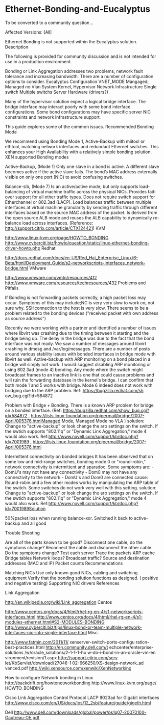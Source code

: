 Ethernet-Bonding-and-Eucalyptus
===============================
To be converted to a community question...

Affected Versions: [All]

Ethernet Bonding is not supported within the Eucalyptus solution. 
Description

The following is provided for community discussion and is not intended for use in a production environment.

Bonding or Link Aggregation addresses two problems, network fault tolerance and increasing bandwidth. There are a number of configuration options to consider.
Eucalyptus Configuration VNET_MODE
   Mangaged, 
   Managed no Vlan
System Kernel, Hypervisor Network Infrastructure
Single switch Multiple switchs
Server Hardware (drivers?)

Many of the hypervisor solution expect a logical bridge interface. The bridge interface may interact poorly with some bond interface configurations. Some bond configurations may have specific server NIC constraints and network infrastructure support.

This guide explores some of the common issues. 
Recommended Bonding Mode

We recommend using Bonding Mode 1, Active-Backup with miitool or ethtool, matching network interfaces and redundant Ethernet switches. This enhances your High Availability with a relatively simple bonding solution.
XEN supported Bonding modes

Active-Backup, (Mode 1) Only one slave in a bond is active. A different slave becomes active if the active slave fails. The bond’s MAC address externally visible on only one port (NIC) to avoid confusing switches.

Balance-slb, (Mode 7) Is an active/active mode, but only supports load-balancing of virtual machine traffic across the physical NICs. Provides fail-over support for all other traffic types. Does not require switch support for Etherchannel or 802.3ad (LACP). Load balances traffic between multiple interfaces at virtual machine granularity by sending traffic through different interfaces based on the source MAC address of the packet. Is derived from the open source ALB mode and reuses the ALB capability to dynamically re-balance load across interfaces. (Reference: http://support.citrix.com/article/CTX124421)
KVM

http://www.linux-kvm.org/page/HOWTO_BONDING http://www.cyberciti.biz/howto/question/static/linux-ethernet-bonding-driver-howto.php
Redhat

http://docs.redhat.com/docs/en-US/Red_Hat_Enterprise_Linux/6-Beta/html/Deployment_Guide/s2-networkscripts-interfaces_network-bridge.html
VMware

http://www.vmware.com/vmtn/resources/412 http://www.vmware.com/resources/techresources/432
Problems and Pitfalls

If Bonding is not forwarding packets correctly, a high packet loss may occur. Symptoms of this may include;NC is very very slow to work on, not sure why. SSHconnection to the host is very slow. There seems to be a problem related to the bonding devices ("received packet with own address as source address")

Recently we were working with a partner and identified a number of issues where libvirt was crashing due to the timing between it starting and the bridge being up. The delay in the bridge was due to the fact that the bond interface was not ready. We saw a number of messages around libvirt crashing in dmesg and /var/log/messages. There are a number of posts around various stability issues with bonded interfaces in bridge mode with libvirt as well.
Active-backup with ARP monitoring on a bond placed in a bridge will simply not work. I would suggest disabling ARP monitoring or using 802.3ad (mode 4) bonding. Any mode where the switch might broadcast frames to an inactive link is one that could cause problems and will ruin the forwarding database in the kernel's bridge. I can confirm that both mode 1 and 5 works with bridge. Mode 6 indeed does not work with bridging due to the ARP problem. Ref: https://bugzilla.redhat.com/sh ow_bug.cgi?id=584872

Problem with Bridge + Bonding. There is a known ARP problem for bridge on a bonded interface. (Ref: https://bugzilla.redhat.com/show_bug.cgi?id=584872 , https://lists.linux-foundation.org/pipermail/bridge/2007-April/005376.htmlManaged Mode, Managed Mode no VLA ) solution: Change to "active-backup" or look change the arp settings on the switch. If the swtich supports "802.11q" or "Dynamic Link Aggregation," mode 4 would also work. Ref:http://www.novell.com/support/kb/doc.php?id=7001989 , https://lists.linux-foundation.org/pipermail/bridge/2007-April/005376.html

Intermittent connectivity on bonded bridges It has been observed that on some low and mid-range switches, bonding mode 0 or "round-robin," network connectivity is intermittent and sparadoc. Some symptoms are: - DomU's may not have any connectivity - Dom0 may not have any connectivity to the network - DomU's and Dom0 are connected cause: Round-robin and a few other modes works by manipulating the ARP table of the switch. Some switches do not work very well with this setting. solution: Change to "active-backup" or look change the arp settings on the switch. If the swtich supports "802.11q" or "Dynamic Link Aggregation," mode 4 would also work. Ref:http://www.novell.com/support/kb/doc.php?id=7001989Solution

50%packet loss when running balance-xor. Switched it back to active-backup and all good

Trouble Shooting

Are all of the parts known to be good?
Disconnect one cable, do the symptoms change?
Reconnect the cable and disconnect the other cable.
Do the symptoms change?
Test each server
Trace the packets ARP cache Bridge tables Network loops?
Broadcast traffic?
Source and destination addresses (MAC and IP)
Packet counts
Recommendations

Matching NICs
Use only known good NICs, cabling and switching equipment
Verify that the bonding solution functions as designed. ( positive and negative testing)
Supporting NIC drivers 
References

Link Aggregation

http://en.wikipedia.org/wiki/Link_aggregation
Centos

http://www.centos.org/docs/4/html/rhel-rg-en-4/s1-networkscripts-interfaces.html 
http://www.centos.org/docs/4/html/rhel-rg-en-4/s1-modules-ethernet.html#S2-MODULES-BONDING 
http://www.cyberciti.biz/tips/linux-bond-or-team-multiple-network-interfaces-nic-into-single-interface.html
Misc.

http://www.fatmin.com/2011/11/ xenserver-switch-ports-configu ration-best-practices.html 
http://en.community.dell.com/t echcenter/enterprise-solutions /w/oracle_solutions/2-1-1-1-ho w-do-i-bond-in-an-oracle-vm-en vironment/revision/1.aspx 
http://support.citrix.com/serv let/KbServlet/download/27046-1 02-666250/XS-design-network_ad vanced.pdf 
http://wiki.xensource.com/xenwiki/XenNetworking


How to configure Network bonding in Linux
http://backdrift.org/howtonetworkbonding 
http://www.linux-kvm.org/page/ HOWTO_BONDING 

Cisco Link Aggregation Control Protocol LACP 8023ad for Gigabit interfaces http://www.cisco.com/en/US/docs/ios/12_2sb/feature/guide/gigeth.html 

Dell
http://www.dell.com/downloads/global/power/ps1q07-20070100-Gautreau-OE.pdf